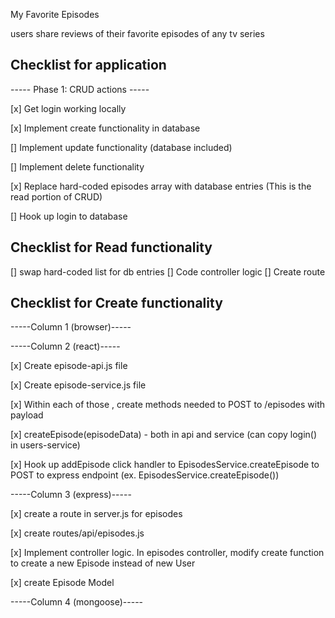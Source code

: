 My Favorite Episodes

users share reviews of their favorite episodes of any tv series


## Checklist for application

----- Phase 1: CRUD actions -----

[x] Get login working locally

[x] Implement create functionality in database

[] Implement update functionality (database included)

[] Implement delete functionality

[x] Replace hard-coded episodes array with database entries (This is the read portion of CRUD)


[] Hook up login to database

## Checklist for Read functionality

[] swap hard-coded list for db entries
[] Code controller logic
[] Create route

## Checklist for Create functionality

-----Column 1 (browser)-----

-----Column 2 (react)-----

[x] Create episode-api.js file

[x] Create episode-service.js file

[x] Within each of those , create methods needed to POST to /episodes with payload

[x] createEpisode(episodeData) - both in api and service (can copy login() in users-service)

[x] Hook up addEpisode click handler to EpisodesService.createEpisode to POST to express endpoint (ex. EpisodesService.createEpisode())

-----Column 3 (express)-----

[x] create a route in server.js for episodes

[x] create routes/api/episodes.js

[x] Implement controller logic. In episodes controller, modify create function to create a new Episode instead of new User

[x] create Episode Model

-----Column 4 (mongoose)-----

